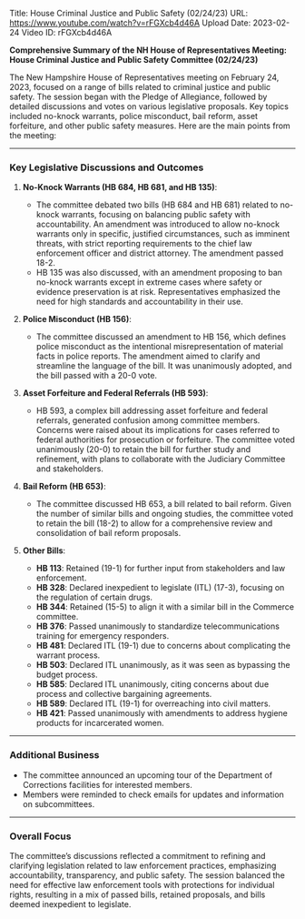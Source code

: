 Title: House Criminal Justice and Public Safety (02/24/23)
URL: https://www.youtube.com/watch?v=rFGXcb4d46A
Upload Date: 2023-02-24
Video ID: rFGXcb4d46A

**Comprehensive Summary of the NH House of Representatives Meeting: House Criminal Justice and Public Safety Committee (02/24/23)**

The New Hampshire House of Representatives meeting on February 24, 2023, focused on a range of bills related to criminal justice and public safety. The session began with the Pledge of Allegiance, followed by detailed discussions and votes on various legislative proposals. Key topics included no-knock warrants, police misconduct, bail reform, asset forfeiture, and other public safety measures. Here are the main points from the meeting:

---

### **Key Legislative Discussions and Outcomes**

1. **No-Knock Warrants (HB 684, HB 681, and HB 135)**:
   - The committee debated two bills (HB 684 and HB 681) related to no-knock warrants, focusing on balancing public safety with accountability. An amendment was introduced to allow no-knock warrants only in specific, justified circumstances, such as imminent threats, with strict reporting requirements to the chief law enforcement officer and district attorney. The amendment passed 18-2.
   - HB 135 was also discussed, with an amendment proposing to ban no-knock warrants except in extreme cases where safety or evidence preservation is at risk. Representatives emphasized the need for high standards and accountability in their use.

2. **Police Misconduct (HB 156)**:
   - The committee discussed an amendment to HB 156, which defines police misconduct as the intentional misrepresentation of material facts in police reports. The amendment aimed to clarify and streamline the language of the bill. It was unanimously adopted, and the bill passed with a 20-0 vote.

3. **Asset Forfeiture and Federal Referrals (HB 593)**:
   - HB 593, a complex bill addressing asset forfeiture and federal referrals, generated confusion among committee members. Concerns were raised about its implications for cases referred to federal authorities for prosecution or forfeiture. The committee voted unanimously (20-0) to retain the bill for further study and refinement, with plans to collaborate with the Judiciary Committee and stakeholders.

4. **Bail Reform (HB 653)**:
   - The committee discussed HB 653, a bill related to bail reform. Given the number of similar bills and ongoing studies, the committee voted to retain the bill (18-2) to allow for a comprehensive review and consolidation of bail reform proposals.

5. **Other Bills**:
   - **HB 113**: Retained (19-1) for further input from stakeholders and law enforcement.
   - **HB 328**: Declared inexpedient to legislate (ITL) (17-3), focusing on the regulation of certain drugs.
   - **HB 344**: Retained (15-5) to align it with a similar bill in the Commerce committee.
   - **HB 376**: Passed unanimously to standardize telecommunications training for emergency responders.
   - **HB 481**: Declared ITL (19-1) due to concerns about complicating the warrant process.
   - **HB 503**: Declared ITL unanimously, as it was seen as bypassing the budget process.
   - **HB 585**: Declared ITL unanimously, citing concerns about due process and collective bargaining agreements.
   - **HB 589**: Declared ITL (19-1) for overreaching into civil matters.
   - **HB 421**: Passed unanimously with amendments to address hygiene products for incarcerated women.

---

### **Additional Business**
- The committee announced an upcoming tour of the Department of Corrections facilities for interested members.
- Members were reminded to check emails for updates and information on subcommittees.

---

### **Overall Focus**
The committee’s discussions reflected a commitment to refining and clarifying legislation related to law enforcement practices, emphasizing accountability, transparency, and public safety. The session balanced the need for effective law enforcement tools with protections for individual rights, resulting in a mix of passed bills, retained proposals, and bills deemed inexpedient to legislate.